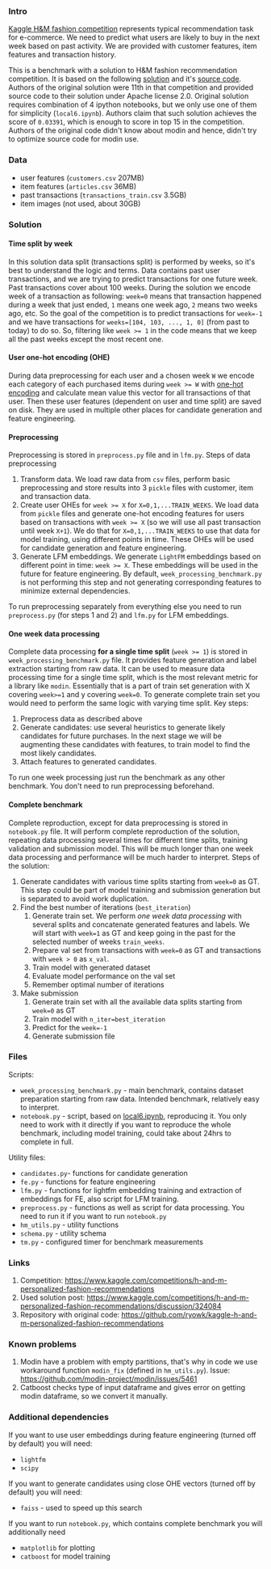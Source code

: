 ### Intro
[Kaggle H&M fashion competition](https://www.kaggle.com/competitions/h-and-m-personalized-fashion-recommendations) represents typical recommendation task for e-commerce. We need to predict what users are likely to buy in the next week based on past activity. We are provided with customer features, item features and transaction history.

This is a benchmark with a solution to H&M fashion recommendation competition. It is based on the following [solution](https://www.kaggle.com/competitions/h-and-m-personalized-fashion-recommendations/discussion/324084) and it's [source code](https://github.com/ryowk/kaggle-h-and-m-personalized-fashion-recommendations). Authors of the original solution were 11th in that competition and provided source code to their solution under Apache license 2.0. Original solution requires combination of 4 ipython notebooks, but we only use one of them for simplicity (`local6.ipynb`). Authors claim that such solution achieves the score of `0.03391`, which is enough to score in top 15 in the competition. Authors of the original code didn't know about modin and hence, didn't try to optimize source code for modin use.

### Data
- user features (`customers.csv` 207MB)
- item features (`articles.csv` 36MB)
- past transactions (`transactions_train.csv` 3.5GB)
- item images (not used, about 30GB)

### Solution
#### Time split by week
In this solution data split (transactions split) is performed by weeks, so it's best to understand the logic and terms.
Data contains past user transactions, and we are trying to predict transactions for one future week. Past transactions cover about 100 weeks. During the solution we encode week of a transaction as following: `week=0` means that transaction happened during a week that just ended, `1` means one week ago, `2` means two weeks ago, etc. So the goal of the competition is to predict transactions for `week=-1` and we have transactions for `weeks=[104, 103, ..., 1, 0]` (from past to today) to do so. So, filtering like `week >= 1` in the code means that we keep all the past weeks except the most recent one.

#### User one-hot encoding (OHE)
During data preprocessing for each user and a chosen week `W` we encode each category of each purchased items during `week >= W` with [one-hot encoding](https://en.wikipedia.org/wiki/One-hot) and calculate mean value this vector for all transactions of that user. Then these user features (dependent on user and time split) are saved on disk. They are used in multiple other places for candidate generation and feature engineering.

#### Preprocessing
Preprocessing is stored in `preprocess.py` file and in `lfm.py`.
Steps of data preprocessing
1. Transform data. We load raw data from `csv` files, perform basic preprocessing and store results into 3 `pickle` files with customer, item and transaction data.
2. Create user OHEs for `week >= X` for `X=0,1,...TRAIN_WEEKS`. We load data from `pickle` files and generate one-hot encoding features for users based on transactions with `week >= X` (so we will use all past transaction until week `X+1`). We do that for `X=0,1,...TRAIN_WEEKS` to use that data for model training, using different points in time. These OHEs will be used for candidate generation and feature engineering.
3. Generate LFM embeddings. We generate `LightFM` embeddings based on different point in time: `week >= X`. These embeddings will be used in the future for feature engineering. By default, `week_processing_benchmark.py` is not performing this step and not generating corresponding features to minimize external dependencies.

To run preprocessing separately from everything else you need to run `preprocess.py` (for steps 1 and 2) and `lfm.py` for LFM embeddings.

#### One week data processing
Complete data processing **for a single time split** (`week >= 1`) is stored in `week_processing_benchmark.py` file. It provides feature generation and label extraction starting from raw data. It can be used to measure data processing time for a single time split, which is the most relevant metric for a library like `modin`. Essentially that is a part of train set generation with X covering `week>=1` and y covering `week=0`. To generate complete train set you would need to perform the same logic with varying time split.
Key steps:
1. Preprocess data as described above
2. Generate candidates: use several heuristics to generate likely candidates for future purchases. In the next stage we will be augmenting these candidates with features, to train model to find the most likely candidates.
3. Attach features to generated candidates.

To run one week processing just run the benchmark as any other benchmark. You don't need to run preprocessing beforehand.

#### Complete benchmark
Complete reproduction, except for data preprocessing is stored in `notebook.py` file. It will perform complete reproduction of the solution, repeating data processing several times for different time splits, training validation and submission model. This will be much longer than one week data processing and performance will be much harder to interpret.
Steps of the solution:
1. Generate candidates with various time splits starting from `week=0` as GT. This step could be part of model training and submission generation but is separated to avoid work duplication.
2. Find the best number of iterations (`best_iteration`)
    1. Generate train set. We perform *one week data processing* with several splits and concatenate generated features and labels. We will start with `week=1` as GT and keep going in the past for the selected number of weeks `train_weeks`.
    2. Prepare val set from transactions with `week=0` as GT and transactions with `week > 0` as `x_val`.
    2. Train model with generated dataset
    3. Evaluate model performance on the val set
    4. Remember optimal number of iterations
3. Make submission
    1. Generate train set with all the available data splits starting from `week=0` as GT
    2. Train model with `n_iter=best_iteration`
    3. Predict for the `week=-1`
    4. Generate submission file

### Files
Scripts:
- `week_processing_benchmark.py` - main benchmark, contains dataset preparation starting from raw data. Intended benchmark, relatively easy to interpret.
- `notebook.py` - script, based on [local6.ipynb](https://github.com/ryowk/kaggle-h-and-m-personalized-fashion-recommendations/blob/main/local6.ipynb), reproducing it. You only need to work with it directly if you want to reproduce the whole benchmark, including model training, could take about 24hrs to complete in full.

Utility files:
- `candidates.py`- functions for candidate generation
- `fe.py` - functions for feature engineering
- `lfm.py` - functions for lightfm embedding training and extraction of embeddings for FE, also script for LFM training.
- `preprocess.py` - functions as well as script for data processing. You need to run it if you want to run `notebook.py`
- `hm_utils.py` - utility functions
- `schema.py` - utility schema
- `tm.py` - configured timer for benchmark measurements
### Links
1. Competition: https://www.kaggle.com/competitions/h-and-m-personalized-fashion-recommendations
2. Used solution post: https://www.kaggle.com/competitions/h-and-m-personalized-fashion-recommendations/discussion/324084
3. Repository with original code: https://github.com/ryowk/kaggle-h-and-m-personalized-fashion-recommendations

### Known problems
1. Modin have a problem with empty partitions, that's why in code we use workaround function `modin_fix` (defined in `hm_utils.py`). Issue: https://github.com/modin-project/modin/issues/5461
2. Catboost checks type of input dataframe and gives error on getting modin dataframe, so we convert it manually.

### Additional dependencies
If you want to use user embeddings during feature engineering (turned off by default) you will need:
- `lightfm`
- `scipy`

If you want to generate candidates using close OHE vectors (turned off by default) you will need:
- `faiss` - used to speed up this search

If you want to run `notebook.py`, which contains complete benchmark you will additionally need
- `matplotlib` for plotting
- `catboost` for model training
